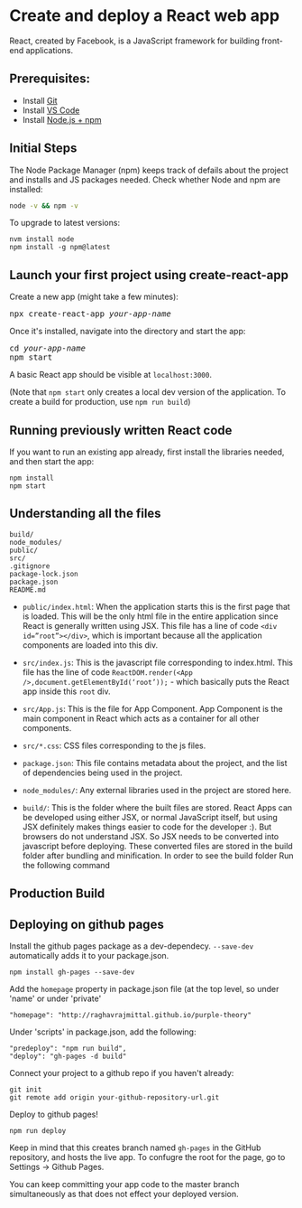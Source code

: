 # Create and deploy a React web app
React, created by Facebook, is a JavaScript framework for building front-end applications.

## Prerequisites:
- Install [Git](https://git-scm.com/book/en/v2/Getting-Started-Installing-Git)
- Install [VS Code](https://code.visualstudio.com/)
- Install [Node.js + npm](https://nodejs.org/en/)



## Initial Steps
The Node Package Manager (npm) keeps track of defails about the project and installs and JS packages needed.
Check whether Node and npm are installed:
```bash
node -v && npm -v
```

To upgrade to latest versions:
```
nvm install node
npm install -g npm@latest
``` 


## Launch your first project using create-react-app
Create a new app (might take a few minutes):
<pre>
npx create-react-app <i>your-app-name</i>
</pre>

Once it's installed, navigate into the directory and start the app:
<pre>
cd <i>your-app-name</i>
npm start
</pre>

A basic React app should be visible at ```localhost:3000```.  

(Note that `npm start` only creates a local dev version of the application. To create a build for production, use 
`npm run build`)

## Running previously written React code
If you want to run an existing app already, first install the libraries needed, and then start the app:
 
```
npm install
npm start
```


## Understanding all the files
```
build/
node_modules/
public/
src/
.gitignore
package-lock.json
package.json
README.md
```

* ```public/index.html```: When the application starts this is the first page that is loaded. This will be the only html file in the entire application since React is generally written using JSX. This file has a line of code ```<div id=”root”></div>```, which is important because all the application components are loaded into this div.  
* ```src/index.js```: This is the javascript file corresponding to index.html. This file has the line of code ```ReactDOM.render(<App />,document.getElementById(‘root’));``` - which basically puts the React app inside this `root` div.

* ```src/App.js```: This is the file for App Component. App Component is the main component in React which acts as a container for all other components.
* ```src/*.css```: CSS files corresponding to the js files.

* ```package.json```: This file contains metadata about the project, and the list of dependencies being used in the project.  
* ```node_modules/```: Any external libraries used in the project are stored here.
* ```build/```: This is the folder where the built files are stored. React Apps can be developed using either JSX, or normal JavaScript itself, but using JSX definitely makes things easier to code for the developer :). But browsers do not understand JSX. So JSX needs to be converted into javascript before deploying. These converted files are stored in the build folder after bundling and minification. In order to see the build folder Run the following command


## Production Build

## Deploying on github pages
Install the github pages package as a dev-dependecy. ```--save-dev``` automatically adds it to your package.json.
```
npm install gh-pages --save-dev
```

Add the ```homepage``` property in package.json file (at the top level, so under 'name' or under 'private'
```
"homepage": "http://raghavrajmittal.github.io/purple-theory"
```

Under 'scripts' in package.json, add the following:
```
"predeploy": "npm run build",
"deploy": "gh-pages -d build"
```

Connect your project to a github repo if you haven't already:
```
git init
git remote add origin your-github-repository-url.git
```

Deploy to github pages!
```
npm run deploy
```
Keep in mind that this creates branch named ```gh-pages``` in the GitHub repository, and hosts the live app. To confugre the root for the page, go to Settings -> Github Pages.

You can keep committing your app code to the master branch simultaneously as that does not effect your deployed version.


